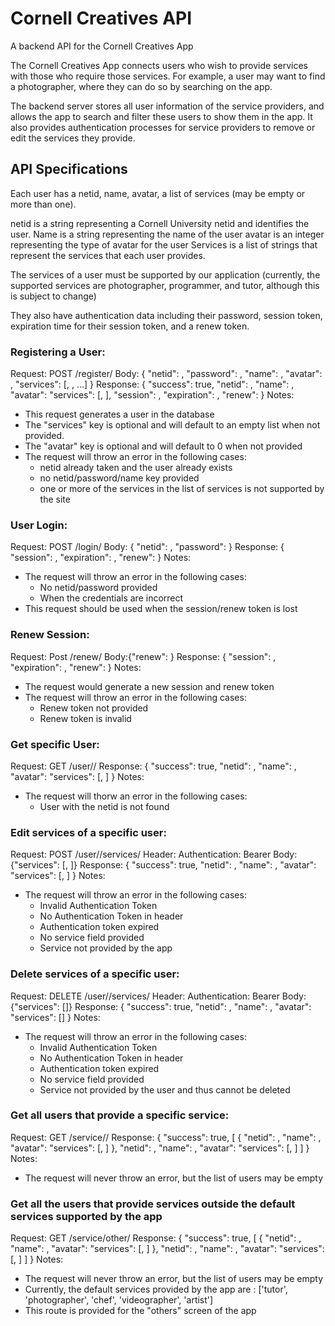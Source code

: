 # Cornell Creatives API
A backend API for the Cornell Creatives App

The Cornell Creatives App connects users who wish to provide services with those
who require those services. For example, a user may want to find a photographer,
where they can do so by searching on the app.

The backend server stores all user information of the service providers, and
allows the app to search and filter these users to show them in the app. It also
provides authentication processes for service providers to remove or edit
the services they provide.

## API Specifications

Each user has a netid, name, avatar, a list of services (may be empty or more than one).

netid is a string representing a Cornell University netid and identifies the user.
Name is a string representing the name of the user
avatar is an integer representing the type of avatar for the user
Services is a list of strings that represent the services that each user provides.

The services of a user must be supported by our application (currently, the supported
services are photographer, programmer, and tutor, although this is subject to change)

They also have authentication data including their password, session token,
expiration time for their session token, and a renew token.

### Registering a User:
Request: POST /register/
Body:
  {
    "netid": <user input>,
    "password": <user input>,
    "name": <user input>,
    "avatar": <user input>,
    "services": [<user input>, <user input>, ...]
  }
Response:
  {
    "success": true,
    "netid": <netid>,
    "name": <name>,
    "avatar": <avatar>
    "services": [<service1>, <service2>],
    "session": <session token>,
    "expiration": <expiration of session token>,
    "renew": <renew token>
  }
Notes:
  - This request generates a user in the database
  - The "services" key is optional and will default to an empty list when not
    provided.
  - The "avatar" key is optional and will default to 0 when not provided
  - The request will throw an error in the following cases:
    - netid already taken and the user already exists
    - no netid/password/name key provided
    - one or more of the services in the list of services is not supported by
      the site

### User Login:
Request: POST /login/
Body:
  {
    "netid": <netid>,
    "password": <password>
  }
Response:
  {
    "session": <session token>,
    "expiration": <expiration of session token>,
    "renew": <renew token>
  }
Notes:
  - The request will throw an error in the following cases:
    - No netid/password provided
    - When the credentials are incorrect
  - This request should be used when the session/renew token is lost

### Renew Session:
Request: Post /renew/
Body:{"renew": <renew token>}
Response:
  {
    "session": <session token>,
    "expiration": <expiration of session token>,
    "renew": <renew token>
  }
Notes:
  - The request would generate a new session and renew token
  - The request will throw an error in the following cases:
    - Renew token not provided
    - Renew token is invalid

### Get specific User:
Request: GET /user/<netid>/
Response:
  {
    "success": true,
    "netid": <netid>,
    "name": <name>,
    "avatar": <avatar>
    "services": [<service1>, <service2>]
  }
Notes:
  - The request will thorw an error in the following cases:
    - User with the netid is not found

### Edit services of a specific user:
Request: POST /user/<netid>/services/
Header:
  Authentication: Bearer <session token>
Body:{"services": [<services1>, <service2>]}
Response:
  {
    "success": true,
    "netid": <netid>,
    "name": <name>,
    "avatar": <avatar>
    "services": [<service1>, <service2>]
  }
Notes:
  - The request will throw an error in the following cases:
    - Invalid Authentication Token
    - No Authentication Token in header
    - Authentication token expired
    - No service field provided
    - Service not provided by the app

### Delete services of a specific user:
Request: DELETE /user/<netid>/services/
Header:
  Authentication: Bearer <session token>
Body:{"services": [<services1>]}
Response:
  {
    "success": true,
    "netid": <netid>,
    "name": <name>,
    "avatar": <avatar>
    "services": [<service2>]
  }
Notes:
  - The request will throw an error in the following cases:
    - Invalid Authentication Token
    - No Authentication Token in header
    - Authentication token expired
    - No service field provided
    - Service not provided by the user and thus cannot be deleted

### Get all users that provide a specific service:
Request: GET /service/<service>/
Response:
  {
    "success": true,
    [
      {
      "netid": <netid1>,
      "name": <name1>,
      "avatar": <avatar1>
      "services": [<service1>, <service2>]
      },
      "netid": <netid2>,
      "name": <name2>,
      "avatar": <avatar2>
      "services": [<service1>, <service2>]
    ]
  }
Notes:
  - The request will never throw an error, but the list of users may be empty

### Get all the users that provide services outside the default services supported by the app
Request: GET /service/other/
Response:
  {
    "success": true,
    [
      {
      "netid": <netid1>,
      "name": <name1>,
      "avatar": <avatar1>
      "services": [<service1>, <service2>]
      },
      "netid": <netid2>,
      "name": <name2>,
      "avatar": <avatar2>
      "services": [<service1>, <service2>]
    ]
  }
Notes:
  - The request will never throw an error, but the list of users may be empty
  - Currently, the default services provided by the app are :
    ['tutor', 'photographer', 'chef', 'videographer', 'artist']
  - This route is provided for the "others" screen of the app
